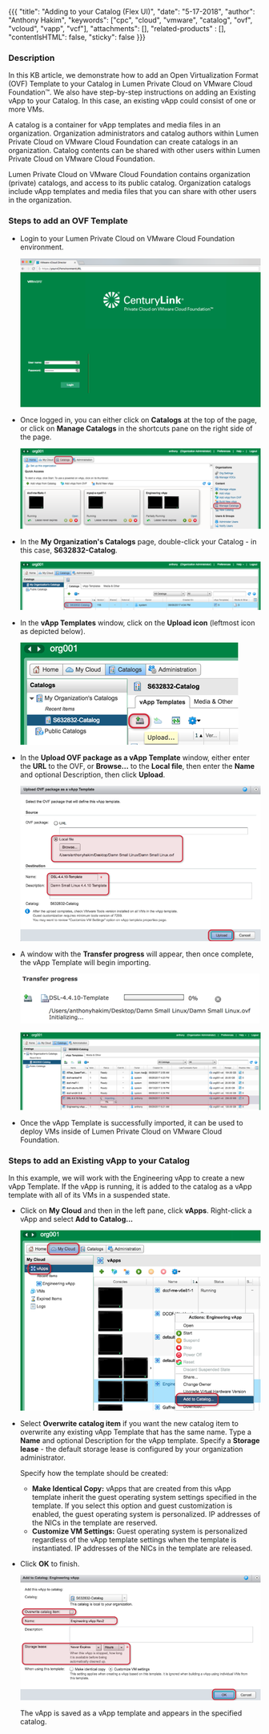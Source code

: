 {{{
  "title": "Adding to your Catalog (Flex UI)",
  "date": "5-17-2018",
  "author": "Anthony Hakim",
  "keywords": ["cpc", "cloud", "vmware", "catalog", "ovf", "vcloud", "vapp", "vcf"],
  "attachments": [],
  "related-products" : [],
  "contentIsHTML": false,
  "sticky": false
}}}

### Description
In this KB article, we demonstrate how to add an Open Virtualization Format (OVF) Template to your Catalog in Lumen Private Cloud on VMware Cloud Foundation™. We also have step-by-step instructions on adding an Existing vApp to your Catalog. In this case, an existing vApp could consist of one or more VMs.

A catalog is a container for vApp templates and media files in an organization. Organization administrators and catalog authors within Lumen Private Cloud on VMware Cloud Foundation can create catalogs in an organization. Catalog contents can be shared with other users within Lumen Private Cloud on VMware Cloud Foundation.

Lumen Private Cloud on VMware Cloud Foundation contains organization (private) catalogs, and access to its public catalog. Organization catalogs include vApp templates and media files that you can share with other users in the organization.

### Steps to add an OVF Template
* Login to your Lumen Private Cloud on VMware Cloud Foundation environment.

  ![Login to Lumen Private Cloud on VMware Cloud Foundation](../../images/dccf/login-to-dcc-f.png)

* Once logged in, you can either click on __Catalogs__ at the top of the page, or click on __Manage Catalogs__ in the shortcuts pane on the right side of the page.

  ![Catalog](../../images/dccf/add-to-catalog1.png)

* In the __My Organization's Catalogs__ page, double-click your Catalog - in this case, __S632832-Catalog__.

  ![Catalog](../../images/dccf/add-to-catalog2.png)

* In the __vApp Templates__ window, click on the __Upload icon__ (leftmost icon as depicted below).

  ![Catalog](../../images/dccf/add-to-catalog3.png)

* In the __Upload OVF package as a vApp Template__ window, either enter the __URL__ to the OVF, or __Browse...__ to the __Local file__, then enter the __Name__ and optional Description, then click __Upload__.

  ![Catalog](../../images/dccf/add-to-catalog4.png)

* A window with the __Transfer progress__ will appear, then once complete, the vApp Template will begin importing.

  ![Catalog](../../images/dccf/add-to-catalog5.png)

  ![Catalog](../../images/dccf/add-to-catalog6.png)

* Once the vApp Template is successfully imported, it can be used to deploy VMs inside of Lumen Private Cloud on VMware Cloud Foundation.

### Steps to add an Existing vApp to your Catalog
In this example, we will work with the Engineering vApp to create a new vApp Template. If the vApp is running, it is added to the catalog as a vApp template with all of its VMs in a suspended state.

* Click on __My Cloud__ and then in the left pane, click __vApps__. Right-click a vApp and select __Add to Catalog...__

  ![Catalog](../../images/dccf/add-to-catalog7.png)

* Select __Overwrite catalog item__ if you want the new catalog item to overwrite any existing vApp Template that has the same name. Type a __Name__ and optional Description for the vApp template. Specify a __Storage lease__ - the default storage lease is configured by your organization administrator.

  Specify how the template should be created:
  - __Make Identical Copy:__ vApps that are created from this vApp template inherit the guest operating system settings specified in the template. If you select this option and guest customization is enabled, the guest operating system is personalized. IP addresses of the NICs in the template are reserved.
  - __Customize VM Settings:__ Guest operating system is personalized regardless of the vApp template settings when the template is instantiated. IP addresses of the NICs in the template are released.

* Click __OK__ to finish.

  ![Catalog](../../images/dccf/add-to-catalog8.png)

  The vApp is saved as a vApp template and appears in the specified catalog.
